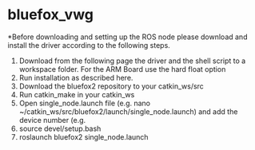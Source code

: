 # bluefox_vwg
*Before downloading and setting up the ROS node please download and install the driver according to the following steps.
1. Download from the following page the driver and the shell script to a workspace folder. For the ARM Board use the hard float option
2. Run installation as described here.
3. Download the bluefox2 repository to your catkin_ws/src 
4. Run catkin_make in your catkin_ws
5. Open single_node.launch file (e.g. nano ~/catkin_ws/src/bluefox2/launch/single_node.launch) and add the device number (e.g. <arg name="device" default="25000060"/>
6. source devel/setup.bash
7. roslaunch bluefox2 single_node.launch 

